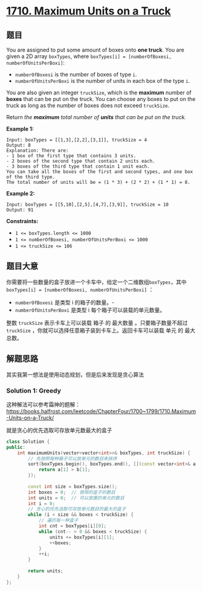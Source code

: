 # [1710. Maximum Units on a Truck](https://leetcode.com/problems/maximum-units-on-a-truck/)

## 题目

You are assigned to put some amount of boxes onto **one truck**. You are given a 2D array `boxTypes`, where `boxTypes[i] = [numberOfBoxesi, numberOfUnitsPerBoxi]`:

- `numberOfBoxesi` is the number of boxes of type `i`.
- `numberOfUnitsPerBoxi` is the number of units in each box of the type `i`.

You are also given an integer `truckSize`, which is the **maximum** number of **boxes** that can be put on the truck. You can choose any boxes to put on the truck as long as the number of boxes does not exceed `truckSize`.

Return *the **maximum** total number of **units** that can be put on the truck.*

 

**Example 1:**

```
Input: boxTypes = [[1,3],[2,2],[3,1]], truckSize = 4
Output: 8
Explanation: There are:
- 1 box of the first type that contains 3 units.
- 2 boxes of the second type that contain 2 units each.
- 3 boxes of the third type that contain 1 unit each.
You can take all the boxes of the first and second types, and one box of the third type.
The total number of units will be = (1 * 3) + (2 * 2) + (1 * 1) = 8.
```

**Example 2:**

```
Input: boxTypes = [[5,10],[2,5],[4,7],[3,9]], truckSize = 10
Output: 91
```

 

**Constraints:**

- `1 <= boxTypes.length <= 1000`
- `1 <= numberOfBoxesi, numberOfUnitsPerBoxi <= 1000`
- `1 <= truckSize <= 106`

## 题目大意

你需要将一些数量的盒子放进一个卡车中，给定一个二维数组`boxTypes`，其中 `boxTypes[i] = [numberOfBoxesi, numberOfUnitsPerBoxi]` ：

- `numberOfBoxesi` 是类型 i 的箱子的数量。-
- `numberOfUnitsPerBoxi` 是类型 i 每个箱子可以装载的单元数量。

 整数 `truckSize` 表示卡车上可以装载 箱子 的 最大数量 。只要箱子数量不超过 `truckSize` ，你就可以选择任意箱子装到卡车上。返回卡车可以装载 单元 的 最大 总数。

## 解题思路

其实我第一想法是使用动态规划，但是后来发现是贪心算法

### Solution 1: Greedy

这种解法可以参考霜神的题解：https://books.halfrost.com/leetcode/ChapterFour/1700~1799/1710.Maximum-Units-on-a-Truck/

就是贪心的优先选取可存放单元数最大的盒子

````c++
class Solution {
public:
    int maximumUnits(vector<vector<int>>& boxTypes, int truckSize) {
        // 先按照每种箱子可以放单元的数目来排序
        sort(boxTypes.begin(), boxTypes.end(), [](const vector<int>& a, const vector<int>& b) -> bool {
            return a[1] > b[1];
        });
        
        const int size = boxTypes.size();
        int boxes = 0;  // 使用的盒子的数目
        int units = 0;  // 可以放置的单元的数目
        int i = 0;
        // 贪心的优先选取可存放单元数目的最大的盒子
        while (i < size && boxes < truckSize) {
            // 遍历每一种盒子
            int cnt = boxTypes[i][0];
            while (cnt-- > 0 && boxes < truckSize) {
                units += boxTypes[i][1];
                ++boxes;
            }
            ++i;
        }
        
        return units;
    }
};
````

